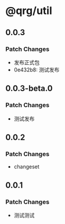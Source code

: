 # @qrg/util

## 0.0.3

### Patch Changes

- 发布正式包
- 0e432b8: 测试发布

## 0.0.3-beta.0

### Patch Changes

- 测试发布

## 0.0.2

### Patch Changes

- changeset

## 0.0.1

### Patch Changes

- 测试测试

